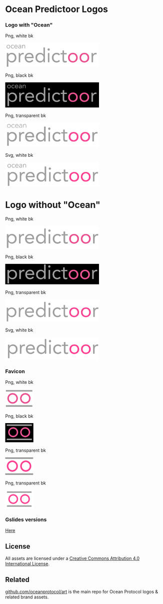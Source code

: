 # Ocean Predictoor Logos

### Logo with "Ocean"

Png, white bk

<img src="logo-ocean-predictoor-white-bk.png" width="300" />

Png, black bk

<img src="logo-ocean-predictoor-black-bk.png" width="300" />

Png, transparent bk

<img src="logo-ocean-predictoor.png" width="300" />

Svg, white bk

<img src="logo-ocean-predictoor-white-bk.svg" width="300" />

# Logo without "Ocean"

Png, white bk 

<img src="logo-predictoor-white-bk.png" width="300" />

Png, black bk

<img src="logo-predictoor-black-bk.png" width="300" />

Png, transparent bk

<img src="logo-predictoor.png" width="300" />

Svg, white bk

<img src="logo-predictoor-white-bk.svg" width="300" />

### Favicon

Png, white bk

<img src="favicon-predictoor-white-bk.png" width="90" />

Png, black bk

<img src="favicon-predictoor-black-bk.png" width="90" />

Png, transparent bk

<img src="favicon-predictoor.png" width="90" />

Png, transparent bk

<img src="favicon-predictoor-white-bk.svg" width="90" />

### Gslides versions

[Here](https://docs.google.com/presentation/d/18D5b16p9re0g-IyZ5h0Db3Qb9zcLcmJGg4NwalN2h3g/edit#slide=id.g20f5357f625_0_1666)

## License

All assets are licensed under a [Creative Commons Attribution 4.0 International License](http://creativecommons.org/licenses/by/4.0/).

## Related

[github.com/oceanprotocol/art](https://github.com/oceanprotocol/art) is the main repo for Ocean Protocol logos & related brand assets.
